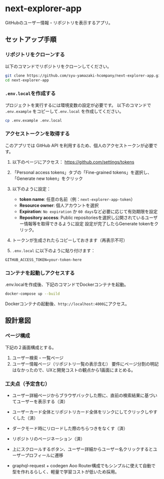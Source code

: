 # next-explorer-app

GitHubのユーザー情報・リポジトリを表示するアプリ。

## セットアップ手順

### リポジトリをクローンする
以下のコマンドでリポジトリをクローンしてください。
```bash
git clone https://github.com/syu-yamazaki-hcompany/next-explorer-app.git
cd next-explorer-app
```

### `.env.local`を作成する
プロジェクトを実行するには環境変数の設定が必要です。
以下のコマンドで `.env.example` をコピーして`.env.local` を作成してください。
```bash
cp .env.example .env.local
```

### アクセストークンを取得する
このアプリでは GitHub API を利用するため、個人のアクセストークンが必要です。

1. 以下のページにアクセス：
   https://github.com/settings/tokens

2. 「Personal access tokens」タブの「Fine-grained tokens」を選択し、「Generate new token」をクリック

3. 以下のように設定：
   - **token name**: 任意の名前（例：`next-explorer-app-token`）
   - **Resource owner**: 個人アカウントを選択
   - **Expiration**: `No expiration` か `60 days`など必要に応じて有効期限を設定
   - **Repository access**: Public repositoriesを選択し公開されているユーザー情報等を取得できるように設定
   設定が完了したらGenerate tokenをクリック。

4. トークンが生成されたらコピーしておきます（再表示不可）

5. `.env.local` に以下のように貼り付けます：

```env
GITHUB_ACCESS_TOKEN=your-token-here
```

### コンテナを起動しアクセスする
.env.localを作成後、下記のコマンドでDockerコンテナを起動。
```bash
docker-compose up --build
```

Dockerコンテナの起動後、`http://localhost:4000`にアクセス。

## 設計意図
### ページ構成
下記の２画面構成とする。
1. ユーザー検索・一覧ページ
2. ユーザー情報ページ（リポジトリ一覧の表示含む）
要件にページ分割の明記はなかったので、UXと開発コストの観点から1画面にまとめる。

### 工夫点（予定含む）
- ユーザー詳細ページからブラウザバックした際に、直前の検索結果に基づいてユーザーを表示する（済）

- ユーザーカード全体とリポジトリカード全体をリンクにしてクリックしやすくした（済）

- ダークモード時にリロードした際のちらつきをなくす（済）

- リポジトリのページネーション（済）

- 上にスクロールするボタン、ユーザー詳細からユーザー名クリックするとユーザープロフィールに遷移

- graphql-request + codegen
Aoo Router構成でもシンプルに使えて自動で型を作れるらしく、軽量で学習コストが低いため採用。